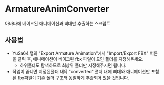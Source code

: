 # ArmatureAnimConverter
아바타에 베이크된 애니메이션과 뼈대만 추출하는 스크립트

## 사용법
- YuSa64 탭의 "Export Armature Animation"에서 "Import/Export FBX" 버튼을 클릭 후, 애니메이션이 베이크된 fbx 파일이 모인 폴더를 지정해주세요.
  - 하위폴더도 탐색하므로 최상위 폴더만 지정해주시면 됩니다.
- 작업이 끝나면 지정된폴더 내의 "converted" 폴더 내에 뼈대와 애니메이션만 포함된 fbx파일이 기존 폴더 구조와 동일하게 추출되어 있을 것입니다.
